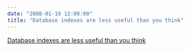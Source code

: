 ```yaml
---
date: "2008-01-19 12:00:00"
title: "Database indexes are less useful than you think"
---
```


[Database indexes are less useful than you think](/lemire/blog/2008/01-19-database-indexes-are-less-useful-than-you-think)

